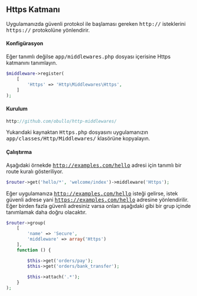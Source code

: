 
## Https Katmanı

Uygulamanızda güvenli protokol ile başlaması gereken <kbd>http://</kbd> isteklerini <kbd>https://</kbd> protokolüne yönlendirir.

#### Konfigürasyon

Eğer tanımlı değilse <kbd>app/middlewares.php</kbd> dosyası içerisine Https katmanını tanımlayın.

```php
$middleware->register(
    [
        'Https' => 'Http\Middlewares\Https',
    ]
);
```

#### Kurulum

```php
http://github.com/obullo/http-middlewares/
```

Yukarıdaki kaynaktan <kbd>Https.php</kbd> dosyasını uygulamanızın <kbd>app/classes/Http/Middlewares/</kbd> klasörüne kopyalayın.

#### Çalıştırma

Aşağıdaki örnekde <kbd>http://examples.com/hello</kbd> adresi için tanımlı bir route kuralı gösteriliyor.

```php
$router->get('hello/*', 'welcome/index')->middleware('Https');
```

Eğer uygulamanıza <kbd>http://examples.com/hello</kbd> isteği gelirse, istek güvenli adrese yani <kbd>https://examples.com/hello</kbd> adresine yönlendirilir. Eğer birden fazla güvenli adresiniz varsa onları aşağıdaki gibi bir grup içinde tanımlamak daha doğru olacaktır.

```php
$router->group(
    [
    	'name' => 'Secure',
    	'middleware' => array('Https')
    ],
    function () {

        $this->get('orders/pay');
        $this->get('orders/bank_transfer');
        
        $this->attach('.*');
    }
);
```
